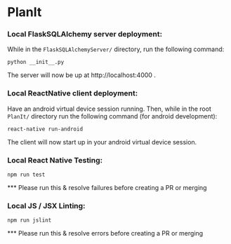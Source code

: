 # PlanIt


### Local FlaskSQLAlchemy server deployment:
While in the `FlaskSQLAlchemyServer/` directory, run the following command: 
```
python __init__.py
```
The server will now be up at http://localhost:4000 .


### Local ReactNative client deployment:
Have an android virtual device session running. Then, while in the root `PlanIt/` directory run the following command (for android development):
```
react-native run-android
```
The client will now start up in your android virtual device session.


### Local React Native Testing:
```
npm run test
```
*** Please run this & resolve failures before creating a PR or merging

### Local JS / JSX Linting:
```
npm run jslint
```
*** Please run this & resolve errors before creating a PR or merging